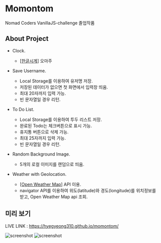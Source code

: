 # Momontom
Nomad Coders VanillaJS-challenge 졸업작품

## About Project
- Clock.
  - [[한글시계](https://hangulclock.today)] 오마주

- Save Username.
  - Local Storage를 이용하여 유저명 저장.
  - 저장된 데이터가 없으면 첫 화면에서 입력창 띄움.
  - 최대 20자까지 입력 가능.
  - 빈 문자열일 경우 리턴.

- To Do List.
  - Local Storage를 이용하여 투두 리스트 저장.
  - 완료된 Todo는 체크버튼으로 표시 가능.
  - 휴지통 버튼으로 삭제 가능.
  - 최대 25자까지 입력 가능.
  - 빈 문자열일 경우 리턴.

- Random Background Image.
  - 5개의 로컬 이미지를 랜덤으로 띄움.

- Weather with Geolocation.
  - [[Open Weather Map](https://rapidapi.com/community/api/open-weather-map)] API 이용.
  - navigator API를 이용하여 위도(latitude)와 경도(longitude)를 위치정보를 받고, Open Weather Map api 조회.

## 미리 보기
LIVE LINK : https://hyegyeong310.github.io/momontom/

![screenshot](https://user-images.githubusercontent.com/25483027/96351908-e8965700-10f9-11eb-8ebb-c1f8251c4f2c.png)
![screenshot](https://user-images.githubusercontent.com/25483027/96351910-eaf8b100-10f9-11eb-9751-48e8bfe41976.png)